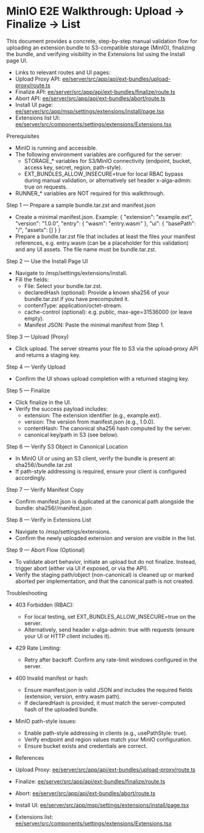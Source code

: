 # MinIO E2E Walkthrough: Upload → Finalize → List

This document provides a concrete, step-by-step manual validation flow for uploading an extension bundle to S3-compatible storage (MinIO), finalizing the bundle, and verifying visibility in the Extensions list using the Install page UI.

- Links to relevant routes and UI pages:
- Upload Proxy API: [ee/server/src/app/api/ext-bundles/upload-proxy/route.ts](ee/server/src/app/api/ext-bundles/upload-proxy/route.ts:1)
- Finalize API: [ee/server/src/app/api/ext-bundles/finalize/route.ts](ee/server/src/app/api/ext-bundles/finalize/route.ts:1)
- Abort API: [ee/server/src/app/api/ext-bundles/abort/route.ts](ee/server/src/app/api/ext-bundles/abort/route.ts:1)
- Install UI page: [ee/server/src/app/msp/settings/extensions/install/page.tsx](ee/server/src/app/msp/settings/extensions/install/page.tsx:1)
- Extensions list UI: [ee/server/src/components/settings/extensions/Extensions.tsx](ee/server/src/components/settings/extensions/Extensions.tsx:1)

Prerequisites
- MinIO is running and accessible.
- The following environment variables are configured for the server:
  - STORAGE_* variables for S3/MinIO connectivity (endpoint, bucket, access key, secret, region, path-style).
  - EXT_BUNDLES_ALLOW_INSECURE=true for local RBAC bypass during manual validation, or alternatively set header x-alga-admin: true on requests.
- RUNNER_* variables are NOT required for this walkthrough.

Step 1 — Prepare a sample bundle.tar.zst and manifest.json
- Create a minimal manifest.json. Example:
  {
    "extension": "example.ext",
    "version": "1.0.0",
    "entry": {
      "wasm": "entry.wasm"
    },
    "ui": {
      "basePath": "/",
      "assets": []
    }
  }
- Prepare a bundle.tar.zst file that includes at least the files your manifest references, e.g. entry.wasm (can be a placeholder for this validation) and any UI assets. The file name must be bundle.tar.zst.

Step 2 — Use the Install Page UI
- Navigate to /msp/settings/extensions/install.
- Fill the fields:
  - File: Select your bundle.tar.zst.
  - declaredHash (optional): Provide a known sha256 of your bundle.tar.zst if you have precomputed it.
  - contentType: application/octet-stream.
  - cache-control (optional): e.g. public, max-age=31536000 (or leave empty).
  - Manifest JSON: Paste the minimal manifest from Step 1.

Step 3 — Upload (Proxy)
- Click upload. The server streams your file to S3 via the upload‑proxy API and returns a staging key.

Step 4 — Verify Upload
- Confirm the UI shows upload completion with a returned staging key.

Step 5 — Finalize
- Click finalize in the UI.
- Verify the success payload includes:
  - extension: The extension identifier (e.g., example.ext).
  - version: The version from manifest.json (e.g., 1.0.0).
  - contentHash: The canonical sha256 hash computed by the server.
  - canonical key/path in S3 (see below).

Step 6 — Verify S3 Object in Canonical Location
- In MinIO UI or using an S3 client, verify the bundle is present at:
  sha256/<contentHash>/bundle.tar.zst
- If path-style addressing is required, ensure your client is configured accordingly.

Step 7 — Verify Manifest Copy
- Confirm manifest.json is duplicated at the canonical path alongside the bundle:
  sha256/<contentHash>/manifest.json

Step 8 — Verify in Extensions List
- Navigate to /msp/settings/extensions.
- Confirm the newly uploaded extension and version are visible in the list.

Step 9 — Abort Flow (Optional)
- To validate abort behavior, initiate an upload but do not finalize. Instead, trigger abort (either via UI if exposed, or via the API).
- Verify the staging path/object (non-canonical) is cleaned up or marked aborted per implementation, and that the canonical path is not created.

Troubleshooting
- 403 Forbidden (RBAC):
  - For local testing, set EXT_BUNDLES_ALLOW_INSECURE=true on the server.
  - Alternatively, send header x-alga-admin: true with requests (ensure your UI or HTTP client includes it).
- 429 Rate Limiting:
  - Retry after backoff. Confirm any rate-limit windows configured in the server.
- 400 Invalid manifest or hash:
  - Ensure manifest.json is valid JSON and includes the required fields (extension, version, entry.wasm path).
  - If declaredHash is provided, it must match the server-computed hash of the uploaded bundle.
- MinIO path-style issues:
  - Enable path-style addressing in clients (e.g., usePathStyle: true).
  - Verify endpoint and region values match your MinIO configuration.
  - Ensure bucket exists and credentials are correct.

- References
- Upload Proxy: [ee/server/src/app/api/ext-bundles/upload-proxy/route.ts](ee/server/src/app/api/ext-bundles/upload-proxy/route.ts:1)
- Finalize: [ee/server/src/app/api/ext-bundles/finalize/route.ts](ee/server/src/app/api/ext-bundles/finalize/route.ts:1)
- Abort: [ee/server/src/app/api/ext-bundles/abort/route.ts](ee/server/src/app/api/ext-bundles/abort/route.ts:1)
- Install UI: [ee/server/src/app/msp/settings/extensions/install/page.tsx](ee/server/src/app/msp/settings/extensions/install/page.tsx:1)
- Extensions list: [ee/server/src/components/settings/extensions/Extensions.tsx](ee/server/src/components/settings/extensions/Extensions.tsx:1)
